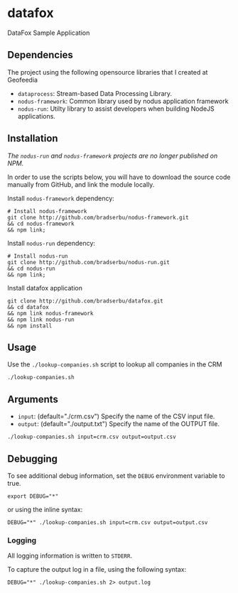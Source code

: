 # datafox
DataFox Sample Application

## Dependencies

The project using the following opensource libraries that I created at Geofeedia
- `dataprocess`: Stream-based Data Processing Library.
- `nodus-framework`: Common library used by nodus application framework
- `nodus-run`: Utilty library to assist developers when building NodeJS applications.

## Installation
_The `nodus-run` and `nodus-framework` projects are no longer published on NPM._

In order to use the scripts below, you will have to download the source code manually from GitHub, and link the module locally.

Install `nodus-framework` dependency:
```
# Install nodus-framework
git clone http://github.com/bradserbu/nodus-framework.git
&& cd nodus-framework 
&& npm link;
```

Install `nodus-run` dependency:
```
# Install nodus-run 
git clone http://github.com/bradserbu/nodus-run.git
&& cd nodus-run
&& npm link;
```

Install datafox application
```
git clone http://github.com/bradserbu/datafox.git
&& cd datafox
&& npm link nodus-framework
&& npm link nodus-run
&& npm install
```

## Usage
Use the `./lookup-companies.sh` script to lookup all companies in the CRM
```
./lookup-companies.sh
```

## Arguments
- `input`: (default="./crm.csv") Specify the name of the CSV input file.
- `output`: (default="./output.txt") Specify the name of the OUTPUT file.

```
./lookup-companies.sh input=crm.csv output=output.csv
```

## Debugging
To see additional debug information, set the `DEBUG` environment variable to true.
```
export DEBUG="*"
```

or using the inline syntax:
```
DEBUG="*" ./lookup-companies.sh input=crm.csv output=output.csv
```

### Logging
All logging information is written to `STDERR`.

To capture the output log in a file, using the following syntax:
```
DEBUG="*" ./lookup-companies.sh 2> output.log
```
